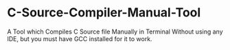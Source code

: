 # C-Source-Compiler-Manual-Tool
A Tool which Compiles C Source file Manually in Terminal Without using any IDE, but you must have GCC installed for it to work.
